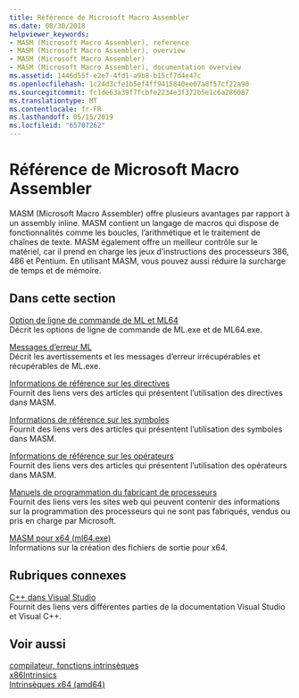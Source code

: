 ```yaml
---
title: Référence de Microsoft Macro Assembler
ms.date: 08/30/2018
helpviewer_keywords:
- MASM (Microsoft Macro Assembler), reference
- MASM (Microsoft Macro Assembler), overview
- MASM (Microsoft Macro Assembler)
- MASM (Microsoft Macro Assembler), documentation overview
ms.assetid: 1446d55f-e2e7-4fd1-a9b8-b15cf7d4e47c
ms.openlocfilehash: 1c24d3cfe1b5ef4ff9415840ee07a8f57cf22a90
ms.sourcegitcommit: fc1de63a39f7fcbfe2234e3f372b5e1c6a286087
ms.translationtype: MT
ms.contentlocale: fr-FR
ms.lasthandoff: 05/15/2019
ms.locfileid: "65707262"
---
```

# <a name="microsoft-macro-assembler-reference"></a>Référence de Microsoft Macro Assembler

MASM (Microsoft Macro Assembler) offre plusieurs avantages par rapport à un assembly inline. MASM contient un langage de macros qui dispose de fonctionnalités comme les boucles, l’arithmétique et le traitement de chaînes de texte. MASM également offre un meilleur contrôle sur le matériel, car il prend en charge les jeux d’instructions des processeurs 386, 486 et Pentium. En utilisant MASM, vous pouvez aussi réduire la surcharge de temps et de mémoire.

## <a name="in-this-section"></a>Dans cette section

[Option de ligne de commande de ML et ML64](../../assembler/masm/ml-and-ml64-command-line-reference.md)<br/>
Décrit les options de ligne de commande de ML.exe et de ML64.exe.

[Messages d’erreur ML](../../assembler/masm/ml-error-messages.md)<br/>
Décrit les avertissements et les messages d’erreur irrécupérables et récupérables de ML.exe.

[Informations de référence sur les directives](../../assembler/masm/directives-reference.md)<br/>
Fournit des liens vers des articles qui présentent l’utilisation des directives dans MASM.

[Informations de référence sur les symboles](../../assembler/masm/symbols-reference.md)<br/>
Fournit des liens vers des articles qui présentent l’utilisation des symboles dans MASM.

[Informations de référence sur les opérateurs](../../assembler/masm/operators-reference.md)<br/>
Fournit des liens vers des articles qui présentent l’utilisation des opérateurs dans MASM.

[Manuels de programmation du fabricant de processeurs](../../assembler/masm/processor-manufacturer-programming-manuals.md)<br/>
Fournit des liens vers les sites web qui peuvent contenir des informations sur la programmation des processeurs qui ne sont pas fabriqués, vendus ou pris en charge par Microsoft.

[MASM pour x64 (ml64.exe)](../../assembler/masm/masm-for-x64-ml64-exe.md)<br/>
Informations sur la création des fichiers de sortie pour x64.

## <a name="related-sections"></a>Rubriques connexes

[C++ dans Visual Studio](../../overview/visual-cpp-in-visual-studio.md)<br/>
Fournit des liens vers différentes parties de la documentation Visual Studio et Visual C++.

## <a name="see-also"></a>Voir aussi

[compilateur, fonctions intrinsèques](../../intrinsics/compiler-intrinsics.md)<br/>
[x86Intrinsics](../../intrinsics/x86-intrinsics-list.md)<br/>
[Intrinsèques x64 (amd64)](../../intrinsics/x64-amd64-intrinsics-list.md)<br/>